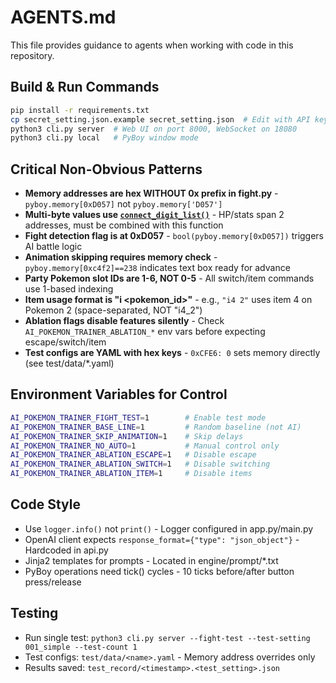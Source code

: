 # AGENTS.md

This file provides guidance to agents when working with code in this repository.

## Build & Run Commands

```bash
pip install -r requirements.txt
cp secret_setting.json.example secret_setting.json  # Edit with API keys
python3 cli.py server  # Web UI on port 8000, WebSocket on 18080
python3 cli.py local   # PyBoy window mode
```

## Critical Non-Obvious Patterns

- **Memory addresses are hex WITHOUT 0x prefix in fight.py** - `pyboy.memory[0xD057]` not `pyboy.memory['D057']`
- **Multi-byte values use [`connect_digit_list()`](engine/component.py:22)** - HP/stats span 2 addresses, must be combined with this function
- **Fight detection flag is at 0xD057** - `bool(pyboy.memory[0xD057])` triggers AI battle logic
- **Animation skipping requires memory check** - `pyboy.memory[0xc4f2]==238` indicates text box ready for advance
- **Party Pokemon slot IDs are 1-6, NOT 0-5** - All switch/item commands use 1-based indexing
- **Item usage format is "i<id> <pokemon_id>"** - e.g., `"i4 2"` uses item 4 on Pokemon 2 (space-separated, NOT "i4_2")
- **Ablation flags disable features silently** - Check `AI_POKEMON_TRAINER_ABLATION_*` env vars before expecting escape/switch/item
- **Test configs are YAML with hex keys** - `0xCFE6: 0` sets memory directly (see test/data/*.yaml)

## Environment Variables for Control

```bash
AI_POKEMON_TRAINER_FIGHT_TEST=1        # Enable test mode
AI_POKEMON_TRAINER_BASE_LINE=1         # Random baseline (not AI)
AI_POKEMON_TRAINER_SKIP_ANIMATION=1    # Skip delays
AI_POKEMON_TRAINER_NO_AUTO=1           # Manual control only
AI_POKEMON_TRAINER_ABLATION_ESCAPE=1   # Disable escape
AI_POKEMON_TRAINER_ABLATION_SWITCH=1   # Disable switching
AI_POKEMON_TRAINER_ABLATION_ITEM=1     # Disable items
```

## Code Style

- Use `logger.info()` not `print()` - Logger configured in app.py/main.py
- OpenAI client expects `response_format={"type": "json_object"}` - Hardcoded in api.py
- Jinja2 templates for prompts - Located in engine/prompt/*.txt
- PyBoy operations need tick() cycles - 10 ticks before/after button press/release

## Testing

- Run single test: `python3 cli.py server --fight-test --test-setting 001_simple --test-count 1`
- Test configs: `test/data/<name>.yaml` - Memory address overrides only
- Results saved: `test_record/<timestamp>.<test_setting>.json`
